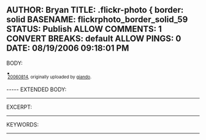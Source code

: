 AUTHOR: Bryan
TITLE: .flickr-photo { border: solid
BASENAME: flickrphoto_border_solid_59
STATUS: Publish
ALLOW COMMENTS: 1
CONVERT BREAKS: __default__
ALLOW PINGS: 0
DATE: 08/19/2006 09:18:01 PM
-----
BODY:
<style type="text/css">
.flickr-photo { border: solid 2px #000000; }
.flickr-yourcomment { }
.flickr-frame { text-align: left; padding: 3px; }
.flickr-caption { font-size: 0.8em; margin-top: 0px; }
</style>

<div class="flickr-frame">
	<a href="http://www.flickr.com/photos/giando/216329680/" title="photo sharing"><img src="http://static.flickr.com/71/216329680_a0c343023a.jpg" class="flickr-photo" alt="" /></a>
<br />
	<span class="flickr-caption"><a href="http://www.flickr.com/photos/giando/216329680/">20060814</a>, originally uploaded by <a href="http://www.flickr.com/people/giando/">giando</a>.</span>
</div>
				
<p class="flickr-yourcomment">
	
</p>
-----
EXTENDED BODY:

-----
EXCERPT:

-----
KEYWORDS:

-----


